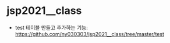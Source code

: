 # jsp2021__class

* test 테이블 만들고 추가하는 기능: https://github.com/ny030303/jsp2021__class/tree/master/test

